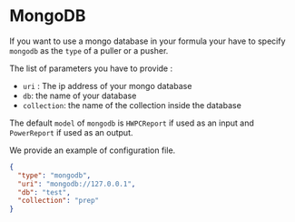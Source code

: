 # MongoDB

If you want to use a mongo database in your formula your have to specify
`mongodb` as the `type` of a puller or a pusher.

The list of parameters you have to provide :

- `uri` : The ip address of your mongo database
- `db`: the name of your database
- `collection`: the name of the collection inside the database

The default `model` of `mongodb` is `HWPCReport` if used as an input and
`PowerReport` if used as an output.

We provide an example of configuration file.

```json
{
  "type": "mongodb",
  "uri": "mongodb://127.0.0.1",
  "db": "test",
  "collection": "prep"
}
```
